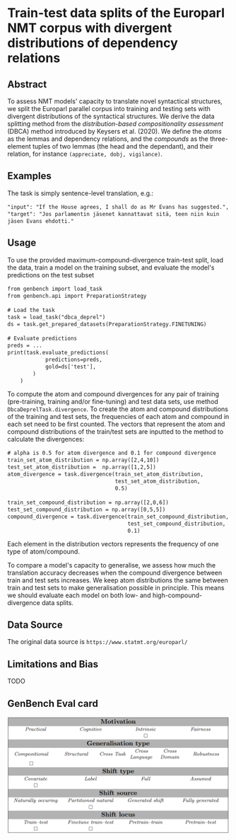 # Train-test data splits of the Europarl NMT corpus with divergent distributions of dependency relations
## Abstract
To assess NMT models' capacity to translate novel syntactical structures, we split the Europarl parallel corpus into training and testing sets with divergent distributions of the syntactical structures. We derive the data splitting method from the *distribution-based compositionality assessment* (DBCA) method introduced by Keysers et al. (2020). We define the *atoms* as the lemmas and dependency relations, and the *compounds* as the three-element tuples of two lemmas (the head and the dependant), and their relation, for instance `(appreciate, dobj, vigilance)`. 


## Examples
The task is simply sentence-level translation, e.g.:
```
"input": "If the House agrees, I shall do as Mr Evans has suggested.", "target": "Jos parlamentin jäsenet kannattavat sitä, teen niin kuin jäsen Evans ehdotti."
```


## Usage
To use the provided maximum-compound-divergence train-test split,
load the data, train a model on the training subset, and evaluate the model's predictions on the test subset
```
from genbench import load_task
from genbench.api import PreparationStrategy

# Load the task
task = load_task("dbca_deprel")
ds = task.get_prepared_datasets(PreparationStrategy.FINETUNING)

# Evaluate predictions
preds = ...
print(task.evaluate_predictions(
            predictions=preds,
            gold=ds['test'],
        )
    )
```

To compute the atom and compound divergences for any pair of training (pre-training, training and/or fine-tuning) and test data sets, use method `DbcaDeprelTask.divergence`. To create the atom and compound distributions of the training and test sets, the frequencies of each atom and compound in each set need to be first counted. The vectors that represent the atom and compound distributions of the train/test sets are inputted to the method to calculate the divergences:
```
# alpha is 0.5 for atom divergence and 0.1 for compound divergence
train_set_atom_distribution = np.array([2,4,10])
test_set_atom_distribution =  np.array([1,2,5])
atom_divergence = task.divergence(train_set_atom_distribution,
                                  test_set_atom_distribution,
                                  0.5)

train_set_compound_distribution = np.array([2,0,6])
test_set_compound_distribution = np.array([0,5,5])
compound_divergence = task.divergence(train_set_compound_distribution,
                                      test_set_compound_distribution,
                                      0.1)
```
Each element in the distribution vectors represents the frequency of one type of atom/compound.

To compare a model's capacity to generalise, we assess how much the translation accuracy decreases when the compound divergence between train and test sets increases. We keep atom distributions the same between train and test sets to make generalisation possible in principle. This means we should evaluate each model on both low- and high-compound-divergence data splits.

## Data Source
The original data source is `https://www.statmt.org/europarl/`

## Limitations and Bias
TODO

## GenBench Eval card
![GenBench Eval Card](eval_card.png)
